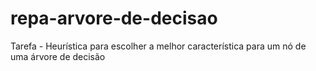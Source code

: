 # repa-arvore-de-decisao
Tarefa - Heurística para escolher a melhor característica para um nó de uma árvore de decisão
